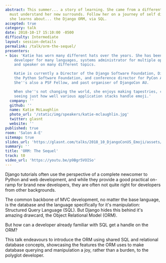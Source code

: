 ```yaml
---
abstract: This summer... a story of learning. She came from a different world, and
  must understand her new surrounds. Follow her on a journey of self discovery as
  she learns about... the Django ORM, via SQL.
accepted: true
category: talk
date: 2018-10-17 15:10:00 -0500
difficulty: Intermediate
layout: session-details
permalink: /talk/orm-the-sequel/
presenters:
- bio: 'Katie has worn many different hats over the years. She has been a software
    developer for many languages, systems administrator for multiple operating systems,
    and speaker on many different topics.

    Katie is currently a Director of the Django Software Foundation, Director of
    the Python Software Foundation, and conference director for PyCon AU 2018/2019.
    She''s also a PSF Fellow, and past organiser of DjangoCon AU.

    When she''s not changing the world, she enjoys making tapestries, cooking, and
    seeing just how well various application stacks handle emoji.'
  company: ''
  github: ''
  name: Katie McLaughlin
  photo_url: '/static/img/speakers/katie-mclaughlin.jpg'
  twitter: glasnt
  website: ''
published: true
room: 'Salon A-E'
sitemap: true
slides_url: 'https://glasnt.com/talks/2018_10_DjangoConUS_Emoji/assets/player/KeynoteDHTMLPlayer.html'
summary: ''
title: 'ORM: The Sequel'
track: t0
video_url: 'https://youtu.be/p9Bgr5VOISo'
---
```


Django tutorials often use the perspective of a complete newcomer to Python and web development, and while they provide a good practical on-ramp for brand new developers, they are often not quite right for developers from other backgrounds.

The common backbone of MVC development, no matter the base language, is the database and the language specifically for it's manipulation: Structured Query Language (SQL). But Django hides this behind it's amazing drawcard, the Object Relational Model (ORM).

But how can a developer already familiar with SQL get a handle on the ORM?

This talk endeavours to introduce the ORM using shared SQL and relational database concepts, showcasing the features the ORM uses to make database querying and manipulation a joy, rather than a burden, to the polyglot developer.
